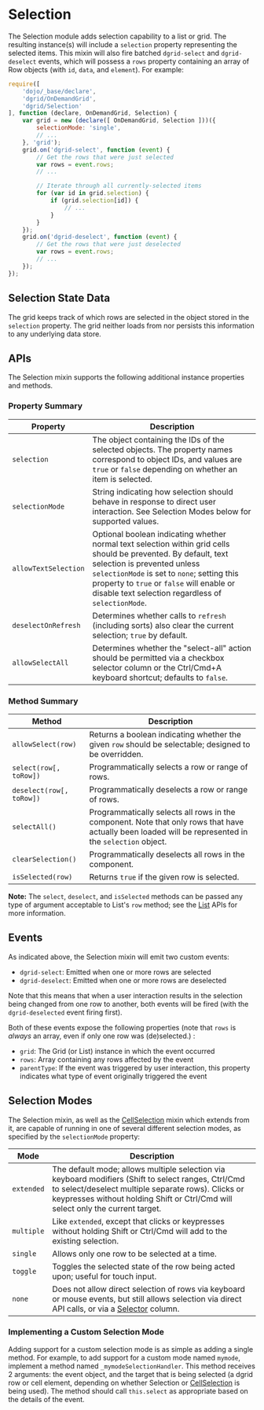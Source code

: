 # Selection

The Selection module adds selection capability to a list or grid. The resulting
instance(s) will include a `selection` property representing the selected items.
This mixin will also fire batched `dgrid-select` and `dgrid-deselect` events,
which will possess a `rows` property containing an array of Row objects (with
`id`, `data`, and `element`). For example:

```js
require([
    'dojo/_base/declare',
    'dgrid/OnDemandGrid',
    'dgrid/Selection'
], function (declare, OnDemandGrid, Selection) {
    var grid = new (declare([ OnDemandGrid, Selection ]))({
        selectionMode: 'single',
        // ...
    }, 'grid');
    grid.on('dgrid-select', function (event) {
        // Get the rows that were just selected
        var rows = event.rows;
        // ...

        // Iterate through all currently-selected items
        for (var id in grid.selection) {
            if (grid.selection[id]) {
                // ...
            }
        }
    });
    grid.on('dgrid-deselect', function (event) {
        // Get the rows that were just deselected
        var rows = event.rows;
        // ...
    });
});
```

## Selection State Data

The grid keeps track of which rows are selected in the object stored in the `selection` property. The grid neither loads
from nor persists this information to any underlying data store.

## APIs

The Selection mixin supports the following additional instance properties and methods.

### Property Summary

Property | Description
-------- | -----------
`selection` | The object containing the IDs of the selected objects. The property names correspond to object IDs, and values are `true` or `false` depending on whether an item is selected.
`selectionMode` | String indicating how selection should behave in response to direct user interaction. See Selection Modes below for supported values.
`allowTextSelection` | Optional boolean indicating whether normal text selection within grid cells should be prevented.  By default, text selection is prevented unless `selectionMode` is set to `none`; setting this property to `true` or `false` will enable or disable text selection regardless of `selectionMode`.
`deselectOnRefresh`| Determines whether calls to `refresh` (including sorts) also clear the current selection; `true` by default.
`allowSelectAll`| Determines whether the "select-all" action should be permitted via a checkbox selector column or the Ctrl/Cmd+A keyboard shortcut; defaults to `false`.

### Method Summary

Method | Description
------ | -----------
`allowSelect(row)`| Returns a boolean indicating whether the given `row` should be selectable; designed to be overridden.
`select(row[, toRow])`| Programmatically selects a row or range of rows.
`deselect(row[, toRow])`| Programmatically deselects a row or range of rows.
`selectAll()`| Programmatically selects all rows in the component. Note that only rows that have actually been loaded will be represented in the `selection` object.
`clearSelection()`| Programmatically deselects all rows in the component.
`isSelected(row)`| Returns `true` if the given row is selected.

**Note:** The `select`, `deselect`, and `isSelected` methods can be passed any
type of argument acceptable to List's `row` method; see the [List](../core-components/List.md) APIs for
more information.


## Events

As indicated above, the Selection mixin will emit two custom events:

* `dgrid-select`: Emitted when one or more rows are selected
* `dgrid-deselect`: Emitted when one or more rows are deselected

Note that this means that when a user interaction results in the selection being
changed from one row to another, both events will be fired (with the
`dgrid-deselected` event firing first).

Both of these events expose the following properties (note that `rows` is
*always* an array, even if only one row was (de)selected.) :

* `grid`: The Grid (or List) instance in which the event occurred
* `rows`: Array containing any rows affected by the event
* `parentType`: If the event was triggered by user interaction, this property indicates what type of event originally triggered the event


## Selection Modes

The Selection mixin, as well as the [CellSelection](CellSelection.md) mixin which extends from
it, are capable of running in one of several different selection modes, as
specified by the `selectionMode` property:

Mode | Description
---- | -----------
`extended` | The default mode; allows multiple selection via keyboard modifiers (Shift to select ranges, Ctrl/Cmd to select/deselect multiple separate rows).  Clicks or keypresses without holding Shift or Ctrl/Cmd will select only the current target.
`multiple` | Like `extended`, except that clicks or keypresses without holding Shift or Ctrl/Cmd will add to the existing selection.
`single` | Allows only one row to be selected at a time.
`toggle` | Toggles the selected state of the row being acted upon; useful for touch input.
`none` | Does not allow direct selection of rows via keyboard or mouse events, but still allows selection via direct API calls, or via a [Selector](Selector.md) column.

### Implementing a Custom Selection Mode

Adding support for a custom selection mode is as simple as adding a single method.
For example, to add support for a custom mode named `mymode`, implement a method named `_mymodeSelectionHandler`.
This method receives 2 arguments: the event object, and the target that is being selected (a
dgrid row or cell element, depending on whether Selection or [CellSelection](CellSelection.md)
is being used).  The method should call `this.select` as appropriate based on
the details of the event.